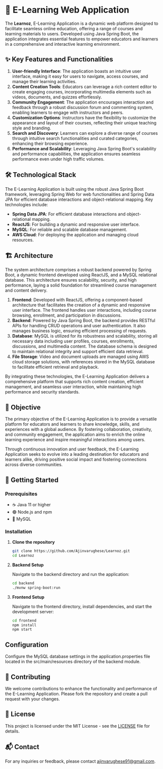 # 📖 E-Learning Web Application

The **Learnoz**, E-Learning Application is a dynamic web platform designed to facilitate seamless online education, offering a range of courses and learning materials to users. Developed using Java Spring Boot, the application integrates essential features to empower educators and learners in a comprehensive and interactive learning environment.

## ✨ Key Features and Functionalities

1. **User-friendly Interface**: The application boasts an intuitive user interface, making it easy for users to navigate, access courses, and manage their learning activities.
2. **Content Creation Tools**: Educators can leverage a rich content editor to create engaging courses, incorporating multimedia elements such as videos, documents, and quizzes effortlessly.
3. **Community Engagement**: The application encourages interaction and feedback through a robust discussion forum and commenting system, enabling learners to engage with instructors and peers.
4. **Customization Options**: Instructors have the flexibility to customize the appearance and layout of their courses, reflecting their unique teaching style and branding.
5. **Search and Discovery**: Learners can explore a diverse range of courses through intuitive search functionalities and curated categories, enhancing their browsing experience.
6. **Performance and Scalability**: Leveraging Java Spring Boot's scalability and performance capabilities, the application ensures seamless performance even under high traffic volumes.

## 🛠️ Technological Stack

The E-Learning Application is built using the robust Java Spring Boot framework, leveraging Spring Web for web functionalities and Spring Data JPA for efficient database interactions and object-relational mapping. Key technologies include:

- **Spring Data JPA**: For efficient database interactions and object-relational mapping.
- **ReactJS**: For building a dynamic and responsive user interface.
- **MySQL**: For reliable and scalable database management.
- **AWS Cloud**: For deploying the application and managing cloud resources.

## 🏗️ Architecture

The system architecture comprises a robust backend powered by Spring Boot, a dynamic frontend developed using ReactJS, and a MySQL relational database. This architecture ensures scalability, security, and high performance, laying a solid foundation for streamlined course management and content delivery.

1. **Frontend**: Developed with ReactJS, offering a component-based architecture that facilitates the creation of a dynamic and responsive user interface. The frontend handles user interactions, including course browsing, enrollment, and participation in discussions.
2. **Backend**: Powered by Java Spring Boot, the backend provides RESTful APIs for handling CRUD operations and user authentication. It also manages business logic, ensuring efficient processing of requests.
3. **Database**: MySQL is utilized for its robustness and scalability, storing all necessary data including user profiles, courses, enrollments, discussions, and multimedia content. The database schema is designed to maintain relational integrity and support efficient data retrieval.
4. **File Storage**:  Video and document uploads are managed using AWS cloud storage solutions, with references stored in the MySQL database to facilitate efficient retrieval and playback.

By integrating these technologies, the E-Learning Application delivers a comprehensive platform that supports rich content creation, efficient management, and seamless user interaction, while maintaining high performance and security standards.

## 🎯 Objective

The primary objective of the E-Learning Application is to provide a versatile platform for educators and learners to share knowledge, skills, and experiences with a global audience. By fostering collaboration, creativity, and community engagement, the application aims to enrich the online learning experience and inspire meaningful interactions among users.

Through continuous innovation and user feedback, the E-Learning Application seeks to evolve into a leading destination for educators and learners alike, driving positive social impact and fostering connections across diverse communities.

## 🚀 Getting Started

### Prerequisites

- ☕ Java 11 or higher
- 🟢 Node.js and npm
- 🐬 MySQL

### Installation

1. **Clone the repository**
   ```bash
   git clone https://github.com/Ajinvarughese/Learnoz.git
   cd Learnoz

2. **Backend Setup**

    Navigate to the backend directory and run the application:
    ```bash
    cd backend
    ./mvnw spring-boot:run
3. **Frontend Setup**

    Navigate to the frontend directory, install dependencies, and start the development server:
    ```bash
    cd frontend
    npm install
    npm start
    
## Configuration
Configure the MySQL database settings in the application.properties file located in the src/main/resources directory of the backend module.

## 🤝 Contributing
We welcome contributions to enhance the functionality and performance of the E-Learning Application. Please fork the repository and create a pull request with your changes.

## 📄 License
This project is licensed under the MIT License - see the [LICENSE](https://github.com/Ajinvarughese/Learnoz/blob/master/LICENSE) file for details.

## 📬 Contact
For any inquiries or feedback, please contact ajinvarughese91@gmail.com.
